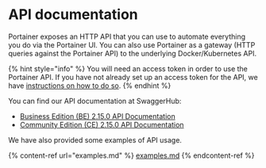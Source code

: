 # API documentation

Portainer exposes an HTTP API that you can use to automate everything you do via the Portainer UI. You can also use Portainer as a gateway (HTTP queries against the Portainer API) to the underlying Docker/Kubernetes API.

{% hint style="info" %}
You will need an access token in order to use the Portainer API. If you have not already set up an access token for the API, we have [instructions on how to do so](access.md).
{% endhint %}

You can find our API documentation at SwaggerHub:

* [Business Edition (BE) 2.15.0 API Documentation](https://app.swaggerhub.com/apis/portainer/portainer-ee/2.15.0)
* [Community Edition (CE) 2.15.0 API Documentation](https://app.swaggerhub.com/apis/portainer/portainer-ce/2.15.0)

We have also provided some examples of API usage.

{% content-ref url="examples.md" %}
[examples.md](examples.md)
{% endcontent-ref %}

